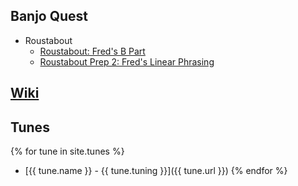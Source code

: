 ## Banjo Quest
- Roustabout
  - [Roustabout: Fred's B Part](https://www.patreon.com/posts/roustabout-freds-34370041)
  - [Roustabout Prep 2: Fred's Linear Phrasing](https://www.patreon.com/posts/roustabout-prep-34133349)

## [Wiki](https://github.com/cataclawg/cataclawg/wiki/Cataclawg)

## Tunes
{% for tune in site.tunes %}
  - [{{ tune.name }} - {{ tune.tuning }}]({{ tune.url }})
{% endfor %}
